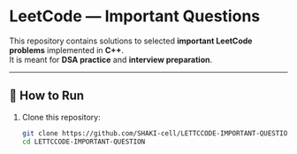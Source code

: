# LeetCode — Important Questions

This repository contains solutions to selected **important LeetCode problems** implemented in **C++**.  
It is meant for **DSA practice** and **interview preparation**.

---



## 🚀 How to Run
1. Clone this repository:
   ```bash
   git clone https://github.com/SHAKI-cell/LETTCCODE-IMPORTANT-QUESTION.git
   cd LETTCCODE-IMPORTANT-QUESTION
